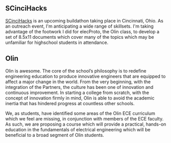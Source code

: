 ## SCinciHacks

[SCinciHacks](scincihacks.tumblr.com) is an upcoming buildathon taking place in Cincinnati, Ohio. As an outreach event, I'm anticipating a wide range of skillsets. I'm taking advantage of the footwork I did for elecProto, the Olin class, to develop a set of 8.5x11 documents which cover many of the topics which may be unfamiliar for highschool students in attendance.


## Olin

Olin is awesome. The core of the school’s philosophy is to redefine engineering education to produce innovative engineers that are equipped to affect a major change in the world. From the very beginning, with the integration of the Partners, the culture has been one of innovation and continuous improvement. In starting a college from scratch, with the concept of innovation firmly in mind, Olin is able to avoid the academic inertia that has hindered progress at countless other schools.

We, as students, have identified some areas of the Olin ECE curriculum which we feel are missing, in conjunction with members of the ECE faculty.  As such, we are proposing a course which will provide a practical, hands-on education in the fundamentals of electrical engineering which will be beneficial to a broad segment of Olin students.
